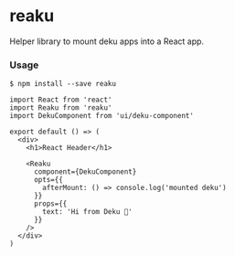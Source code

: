 # reaku

Helper library to mount deku apps into a React app.

### Usage

```
$ npm install --save reaku
```

```node
import React from 'react'
import Reaku from 'reaku'
import DekuComponent from 'ui/deku-component'

export default () => (
  <div>
    <h1>React Header</h1>

    <Reaku
      component={DekuComponent}
      opts={{
        afterMount: () => console.log('mounted deku')
      }}
      props={{
        text: 'Hi from Deku 🎄'
      }}
    />
  </div>
)
```
